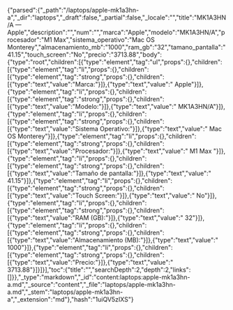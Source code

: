 {"parsed":{"_path":"/laptops/apple-mk1a3hn-a","_dir":"laptops","_draft":false,"_partial":false,"_locale":"","title":"MK1A3HN/A — Apple","description":"","num":"","marca":"Apple","modelo":"MK1A3HN/A","procesador":"M1 Max","sistema_operativo":"Mac OS Monterey","almacenamiento_mb":"1000","ram_gb":"32","tamano_pantalla":"41.15","touch_screen":"No","precio":"3713.88","body":{"type":"root","children":[{"type":"element","tag":"ul","props":{},"children":[{"type":"element","tag":"li","props":{},"children":[{"type":"element","tag":"strong","props":{},"children":[{"type":"text","value":"Marca:"}]},{"type":"text","value":" Apple"}]},{"type":"element","tag":"li","props":{},"children":[{"type":"element","tag":"strong","props":{},"children":[{"type":"text","value":"Modelo:"}]},{"type":"text","value":" MK1A3HN/A"}]},{"type":"element","tag":"li","props":{},"children":[{"type":"element","tag":"strong","props":{},"children":[{"type":"text","value":"Sistema Operativo:"}]},{"type":"text","value":" Mac OS Monterey"}]},{"type":"element","tag":"li","props":{},"children":[{"type":"element","tag":"strong","props":{},"children":[{"type":"text","value":"Procesador:"}]},{"type":"text","value":" M1 Max "}]},{"type":"element","tag":"li","props":{},"children":[{"type":"element","tag":"strong","props":{},"children":[{"type":"text","value":"Tamaño de pantalla:"}]},{"type":"text","value":" 41.15"}]},{"type":"element","tag":"li","props":{},"children":[{"type":"element","tag":"strong","props":{},"children":[{"type":"text","value":"Touch Screen:"}]},{"type":"text","value":" No"}]},{"type":"element","tag":"li","props":{},"children":[{"type":"element","tag":"strong","props":{},"children":[{"type":"text","value":"RAM (GB):"}]},{"type":"text","value":" 32"}]},{"type":"element","tag":"li","props":{},"children":[{"type":"element","tag":"strong","props":{},"children":[{"type":"text","value":"Almacenamiento (MB):"}]},{"type":"text","value":" 1000"}]},{"type":"element","tag":"li","props":{},"children":[{"type":"element","tag":"strong","props":{},"children":[{"type":"text","value":"Precio:"}]},{"type":"text","value":" 3713.88"}]}]}],"toc":{"title":"","searchDepth":2,"depth":2,"links":[]}},"_type":"markdown","_id":"content:laptops:apple-mk1a3hn-a.md","_source":"content","_file":"laptops/apple-mk1a3hn-a.md","_stem":"laptops/apple-mk1a3hn-a","_extension":"md"},"hash":"1uiQV5zIXS"}